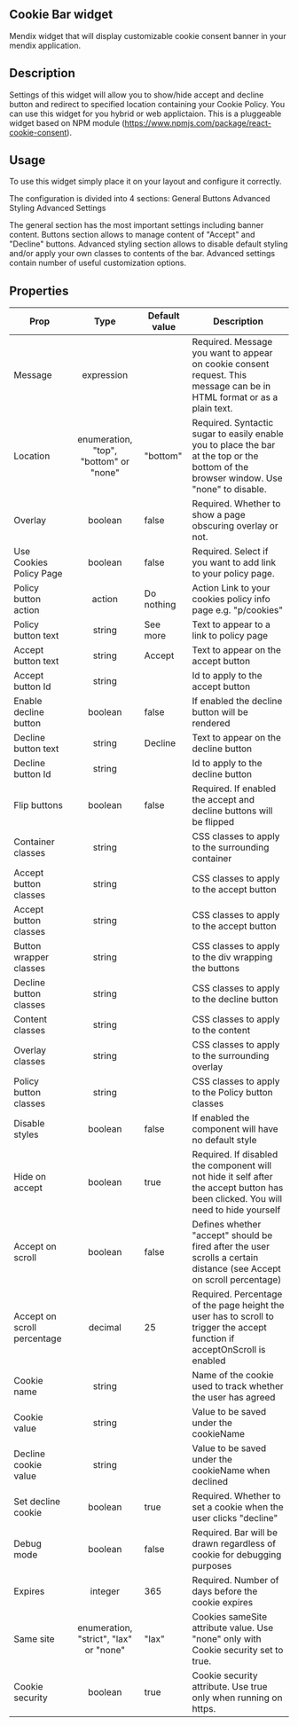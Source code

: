 ## Cookie Bar widget

Mendix widget that will display customizable cookie consent banner in your mendix application.

## Description

Settings of this widget will allow you to show/hide accept and decline button and redirect to specified location
containing your Cookie Policy. You can use this widget for you hybrid or web applictaion. This is a pluggeable widget
based on NPM module (https://www.npmjs.com/package/react-cookie-consent).

## Usage

To use this widget simply place it on your layout and configure it correctly.

The configuration is divided into 4 sections: General Buttons Advanced Styling Advanced Settings

The general section has the most important settings including banner content.
Buttons section allows to manage content of "Accept" and "Decline" buttons.
Advanced styling section allows to disable default styling and/or apply your own classes to contents of the bar.
Advanced settings contain number of useful customization options.

## Properties

| Prop | Type | Default value | Description |
| ---- | :--: | ------------- | ----------- |
| Message | expression | | Required. Message you want to appear on cookie consent request. This message can be in HTML format or as a plain text. | 
| Location | enumeration, "top", "bottom" or "none" | "bottom" | Required. Syntactic sugar to easily enable you to place the bar at the top or the bottom of the browser window. Use "none" to disable. | 
| Overlay | boolean | false | Required. Whether to show a page obscuring overlay or not. | 
| Use Cookies Policy Page | boolean | false | Required. Select if you want to add link to your policy page. | 
| Policy button action | action | Do nothing | Action Link to your cookies policy info page e.g. "p/cookies" |
| Policy button text | string | See more | Text to appear to a link to policy page | 
| Accept button text | string | Accept | Text to appear on the accept button | 
| Accept button Id | string | | Id to apply to the accept button | 
| Enable decline button | boolean | false | If enabled the decline button will be rendered |
| Decline button text | string | Decline | Text to appear on the decline button |
| Decline button Id | string | | Id to apply to the decline button |
| Flip buttons | boolean | false | Required. If enabled the accept and decline buttons will be flipped |
| Container classes | string | | CSS classes to apply to the surrounding container |
| Accept button classes | string | | CSS classes to apply to the accept button |
| Accept button classes | string | | CSS classes to apply to the accept button |
| Button wrapper classes | string | | CSS classes to apply to the div wrapping the buttons | 
| Decline button classes | string | | CSS classes to apply to the decline button |
| Content classes | string | | CSS classes to apply to the content | 
| Overlay classes | string | | CSS classes to apply to the surrounding overlay | 
| Policy button classes | string | | CSS classes to apply to the Policy button classes |
| Disable styles | boolean | false | If enabled the component will have no default style |
| Hide on accept | boolean | true | Required. If disabled the component will not hide it self after the accept button has been clicked. You will need to hide yourself |
| Accept on scroll | boolean | false | Defines whether "accept" should be fired after the user scrolls a certain distance (see Accept on scroll percentage) |
| Accept on scroll percentage | decimal | 25 | Required. Percentage of the page height the user has to scroll to trigger the accept function if acceptOnScroll is enabled|
| Cookie name | string | | Name of the cookie used to track whether the user has agreed | 
| Cookie value | string | | Value to be saved under the cookieName | 
| Decline cookie value | string | | Value to be saved under the cookieName when declined |
| Set decline cookie | boolean | true | Required. Whether to set a cookie when the user clicks "decline" | 
| Debug mode | boolean | false | Required. Bar will be drawn regardless of cookie for debugging purposes | 
| Expires | integer | 365 | Required. Number of days before the cookie expires |
| Same site | enumeration, "strict", "lax" or "none" | "lax" | Cookies sameSite attribute value. Use "none" only with Cookie security set to true. |
| Cookie security | boolean | true | Cookie security attribute. Use true only when running on https. |
